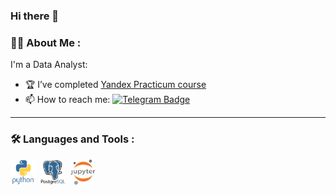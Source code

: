 ### Hi there 👋

### :man_technologist: About Me :

I'm a Data Analyst:

- 🏆 I’ve completed [Yandex Practicum course](https://github.com/vvbrus/ya_praktikum_da/blob/main/README.md)
- 📫 How to reach me: [![Telegram Badge](https://img.shields.io/badge/Telegram-blue?style=plastic&logo=Telegram&logoColor=white)](https://t.me/brusvv)

---

### :hammer_and_wrench: Languages and Tools :

<div>
  <img src="https://github.com/devicons/devicon/blob/master/icons/python/python-original-wordmark.svg" title="Python" alt="Python" width="40" height="40"/>&nbsp;
  <img src="https://github.com/devicons/devicon/blob/master/icons/postgresql/postgresql-original-wordmark.svg" title="PostgreSQL" alt="PostgreSQL" width="40" height="40"/>&nbsp;
  <img src="https://github.com/devicons/devicon/blob/master/icons/jupyter/jupyter-original-wordmark.svg" title="Jupyter" alt="Jupyter" width="40" height="40"/>&nbsp;
</div>
